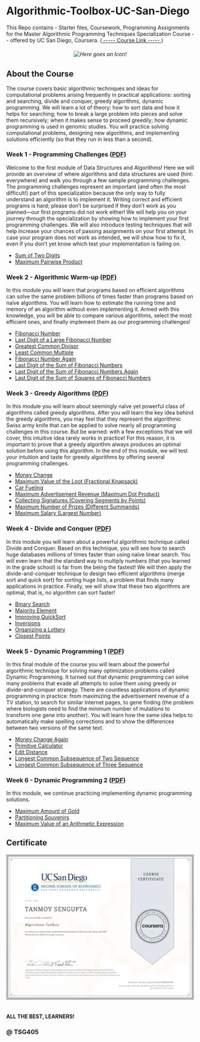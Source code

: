 # Algorithmic-Toolbox-UC-San-Diego
This Repo contains - Starter files, Coursework, Programming Assignments for the Master Algorithmic Programming Techniques Specialization Course -- offered by  UC San Diego, Coursera. ([ ----- Course Link ----- ](https://www.coursera.org/learn/algorithmic-toolbox))

<h6 align="center">
    <img src="https://lh3.googleusercontent.com/proxy/AscSd9SWBYKP5VvHHxUVQMy3w1i-zajcsslH6qvP2OKD7WHV8xMpIoE9SbDAsRXacH6abHHM2I-GH5GIMPa0fMVQQyJ8JKfQJNm2F0s" alt="Here goes an Icon!">
</h6>

## About the Course
The course covers basic algorithmic techniques and ideas for computational problems arising frequently in practical applications: sorting and searching, divide and conquer, greedy algorithms, dynamic programming.
We will learn a lot of theory: how to sort data and how it helps for searching; how to break a large problem into pieces and solve them recursively; when it makes sense to proceed greedily; how dynamic programming
is used in genomic studies. You will practice solving computational problems, designing new algorithms, and implementing solutions efficiently (so that they run in less than a second).


### Week 1 - Programming Challenges ([PDF](https://github.com/TSG405/Algorithmic-Toolbox-UC-San-Diego/blob/main/Course-Work/week_1/week1_programming_challenges.pdf))

Welcome to the first module of Data Structures and Algorithms! Here we will provide an overview of where algorithms and data structures are used (hint: everywhere) and walk you through a few sample programming challenges. The programming challenges represent an important (and often the most difficult!) part of this specialization because the only way to fully understand an algorithm is to implement it. Writing correct and efficient programs is hard; please don’t be surprised if they don’t work as you planned—our first programs did not work either! We will help you on your journey through the specialization by showing how to implement your first programming challenges. We will also introduce testing techniques that will help increase your chances of passing assignments on your first attempt. In case your program does not work as intended, we will show how to fix it, even if you don’t yet know which test your implementation is failing on.

- [Sum of Two Digits](https://github.com/TSG405/Algorithmic-Toolbox-UC-San-Diego/blob/main/Course-Work/week_1/Sum%20of%20Two%20Digits.py)
- [Maximum Pairwise Product](https://github.com/TSG405/Algorithmic-Toolbox-UC-San-Diego/blob/main/Course-Work/week_1/Maximum%20Pairwise%20Product.py)


### Week 2 - Algorithmic Warm-up ([PDF](https://github.com/TSG405/Algorithmic-Toolbox-UC-San-Diego/blob/main/Course-Work/week_2/week2_algorithmic_warmup.pdf))

In this module you will learn that programs based on efficient algorithms can solve the same problem billions of times faster than programs based on naïve algorithms. You will learn how to estimate the running time and memory of an algorithm without even implementing it. Armed with this knowledge, you will be able to compare various algorithms, select the most efficient ones, and finally implement them as our programming challenges!

- [Fibonacci Number](https://github.com/TSG405/Algorithmic-Toolbox-UC-San-Diego/blob/main/Course-Work/week_2/Fibonacci%20Number.py)
- [Last Digit of a Large Fibonacci Number](https://github.com/TSG405/Algorithmic-Toolbox-UC-San-Diego/blob/main/Course-Work/week_2/Last%20Digit%20of%20a%20Large%20Fibonacci%20Number.py)
- [Greatest Common Divisor](https://github.com/TSG405/Algorithmic-Toolbox-UC-San-Diego/blob/main/Course-Work/week_2/Greatest%20Common%20Divisor.py)
- [Least Common Multiple](https://github.com/TSG405/Algorithmic-Toolbox-UC-San-Diego/blob/main/Course-Work/week_2/Least%20Common%20Multiple.py)
- [Fibonacci Number Again](https://github.com/TSG405/Algorithmic-Toolbox-UC-San-Diego/blob/main/Course-Work/week_2/Fibonacci%20Number%20Again.py)
- [Last Digit of the Sum of Fibonacci Numbers](https://github.com/TSG405/Algorithmic-Toolbox-UC-San-Diego/blob/main/Course-Work/week_2/Last%20Digit%20of%20the%20Sum%20of%20Fibonacci%20Numbers.py)
- [Last Digit of the Sum of Fibonacci Numbers Again](https://github.com/TSG405/Algorithmic-Toolbox-UC-San-Diego/blob/main/Course-Work/week_2/Last%20Digit%20of%20the%20Sum%20of%20Fibonacci%20Numbers%20Again.py)
- [Last Digit of the Sum of Squares of Fibonacci Numbers](https://github.com/TSG405/Algorithmic-Toolbox-UC-San-Diego/blob/main/Course-Work/week_2/Last%20Digit%20of%20the%20Sum%20of%20Squares%20of%20Fibonacci%20Numbers.py)


### Week 3 - Greedy Algorithms ([PDF](https://github.com/TSG405/Algorithmic-Toolbox-UC-San-Diego/blob/main/Course-Work/week_3/week3_greedy_algorithms.pdf))

In this module you will learn about seemingly naïve yet powerful class of algorithms called greedy algorithms. After you will learn the key idea behind the greedy algorithms, you may feel that they represent the algorithmic Swiss army knife that can be applied to solve nearly all programming challenges in this course. But be warned: with a few exceptions that we will cover, this intuitive idea rarely works in practice! For this reason, it is important to prove that a greedy algorithm always produces an optimal solution before using this algorithm. In the end of this module, we will test your intuition and taste for greedy algorithms by offering several programming challenges.

- [Money Change](https://github.com/TSG405/Algorithmic-Toolbox-UC-San-Diego/blob/main/Course-Work/week_3/Money%20Change.py)
- [Maximum Value of the Loot (Fractional Knapsack)](https://github.com/TSG405/Algorithmic-Toolbox-UC-San-Diego/blob/main/Course-Work/week_3/Maximum%20Value%20of%20the%20Loot%20(Fractional%20Knapsack).py)
- [Car Fueling](https://github.com/TSG405/Algorithmic-Toolbox-UC-San-Diego/blob/main/Course-Work/week_3/Car%20Fueling.py)
- [Maximum Advertisement Revenue (Maximum Dot Product)](https://github.com/TSG405/Algorithmic-Toolbox-UC-San-Diego/blob/main/Course-Work/week_3/Maximum%20Advertisement%20Revenue%20(Maximum%20Dot%20Product).py)
- [Collecting Signatures (Covering Segments by Points)](https://github.com/TSG405/Algorithmic-Toolbox-UC-San-Diego/blob/main/Course-Work/week_3/Collecting%20Signatures%20(Covering%20Segments%20by%20Points).py)
- [Maximum Number of Prizes (Different Summands)](https://github.com/TSG405/Algorithmic-Toolbox-UC-San-Diego/blob/main/Course-Work/week_3/Maximum%20Number%20of%20Prizes%20(Different%20Summands).py)
- [Maximum Salary (Largest Number)](https://github.com/TSG405/Algorithmic-Toolbox-UC-San-Diego/blob/main/Course-Work/week_3/Maximum%20Salary%20(Largest%20Number).py)


### Week 4 - Divide and Conquer ([PDF](https://github.com/TSG405/Algorithmic-Toolbox-UC-San-Diego/blob/main/Course-Work/week_4/week4_divide_and_conquer.pdf))

In this module you will learn about a powerful algorithmic technique called Divide and Conquer. Based on this technique, you will see how to search huge databases millions of times faster than using naïve linear search. You will even learn that the standard way to multiply numbers (that you learned in the grade school) is far from the being the fastest! We will then apply the divide-and-conquer technique to design two efficient algorithms (merge sort and quick sort) for sorting huge lists, a problem that finds many applications in practice. Finally, we will show that these two algorithms are optimal, that is, no algorithm can sort faster!

- [Binary Search](https://github.com/TSG405/Algorithmic-Toolbox-UC-San-Diego/blob/main/Course-Work/week_4/Binary%20Search.py)
- [Majority Element](https://github.com/TSG405/Algorithmic-Toolbox-UC-San-Diego/blob/main/Course-Work/week_4/Majority%20Element.py)
- [Improving QuickSort](https://github.com/TSG405/Algorithmic-Toolbox-UC-San-Diego/blob/main/Course-Work/week_4/Improving%20QuickSort.py)
- [Inversions](https://github.com/TSG405/Algorithmic-Toolbox-UC-San-Diego/blob/main/Course-Work/week_4/Inversions.py)
- [Organizing a Lottery](https://github.com/TSG405/Algorithmic-Toolbox-UC-San-Diego/blob/main/Course-Work/week_4/Organizing%20a%20Lottery.py)
- [Closest Points](https://github.com/TSG405/Algorithmic-Toolbox-UC-San-Diego/blob/main/Course-Work/week_4/Closest%20Points.py)

### Week 5 - Dynamic Programming 1 ([PDF](https://github.com/TSG405/Algorithmic-Toolbox-UC-San-Diego/blob/main/Course-Work/week_5/week5_dynamic_programming1.pdf))

In this final module of the course you will learn about the powerful algorithmic technique for solving many optimization problems called Dynamic Programming. It turned out that dynamic programming can solve many problems that evade all attempts to solve them using greedy or divide-and-conquer strategy. There are countless applications of dynamic programming in practice: from maximizing the advertisement revenue of a TV station, to search for similar Internet pages, to gene finding (the problem where biologists need to find the minimum number of mutations to transform one gene into another). You will learn how the same idea helps to automatically make spelling corrections and to show the differences between two versions of the same text.

- [Money Change Again](https://github.com/TSG405/Algorithmic-Toolbox-UC-San-Diego/blob/main/Course-Work/week_5/Money%20Change%20Again.py)
- [Primitive Calculator](https://github.com/TSG405/Algorithmic-Toolbox-UC-San-Diego/blob/main/Course-Work/week_5/Primitive%20Calculator.py)
- [Edit Distance](https://github.com/TSG405/Algorithmic-Toolbox-UC-San-Diego/blob/main/Course-Work/week_5/Edit%20Distance.py)
- [Longest Common Subsequence of Two Sequence](https://github.com/TSG405/Algorithmic-Toolbox-UC-San-Diego/blob/main/Course-Work/week_5/Longest%20Common%20Subsequence%20of%20Two%20Sequences.py)
- [Longest Common Subsequence of Three Sequence](https://github.com/TSG405/Algorithmic-Toolbox-UC-San-Diego/blob/main/Course-Work/week_5/Longest%20Common%20Subsequence%20of%20Three%20Sequences.py)

### Week 6 - Dynamic Programming 2 ([PDF](https://github.com/TSG405/Algorithmic-Toolbox-UC-San-Diego/blob/main/Course-Work/week_6/week6_dynamic_programming2.pdf))

In this module, we continue practicing implementing dynamic programming solutions.

- [Maximum Amount of Gold](https://github.com/TSG405/Algorithmic-Toolbox-UC-San-Diego/blob/main/Course-Work/week_6/Maximum%20Amount%20of%20Gold.py)
- [Partitioning Souvenirs](https://github.com/TSG405/Algorithmic-Toolbox-UC-San-Diego/blob/main/Course-Work/week_6/Partitioning%20Souvenirs.py)
- [Maximum Value of an Arithmetic Expression](https://github.com/TSG405/Algorithmic-Toolbox-UC-San-Diego/blob/main/Course-Work/week_6/Maximum%20Value%20of%20an%20Arithmetic%20Expression.py)

## Certificate
<h6 align="center">
    <img src="https://github.com/TSG405/Algorithmic-Toolbox-UC-San-Diego/blob/main/Coursera%20JFZ4R4M849KR.jpg" alt="Here goes my Course Certificate!">
</h6>

#### ALL THE BEST, LEARNERS!
### @ TSG405
